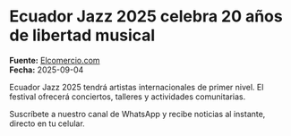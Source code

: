 # Ecuador Jazz 2025 celebra 20 años de libertad musical

**Fuente:** [Elcomercio.com](https://www.elcomercio.com/tendencias/cultura/ecuador-jazz-2025-celebra-20-anos-de-libertad-musical/)  
**Fecha:** 2025-09-04

Ecuador Jazz 2025 tendrá artistas internacionales de primer nivel. El festival ofrecerá conciertos, talleres y actividades comunitarias.

Suscríbete a nuestro canal de WhatsApp y recibe noticias al instante, directo en tu celular.
